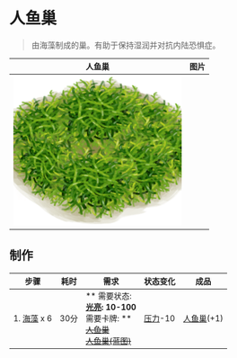 # 人鱼巢  
> 由海藻制成的巢。有助于保持湿润并对抗内陆恐惧症。  
  
  人鱼巢  |   图片   
 ----  |  ----:   
   |  <img decoding="async" src="Sprite/MermaidNest.png" href="a.md" style="max-width:300px;max-height:300px;">   
  
## 制作  
步骤  |  耗时  |  需求  |  状态变化  |  成品  
----  |  ----  |  ----  |  ----  |  ----  
1. [海藻](Seaweed.md) x 6  |  30分  |  ** 需要状态: **<br>[光亮](Light.md): 10-100<br>** 需要卡牌: **<br>~~[人鱼巢](MermaidNest.md)~~<br>~~[人鱼巢(蓝图)](Bp_MermaidNest.md)~~  |  [压力](Stress.md)-10  |  [人鱼巢](MermaidNest.md)(+1)  

